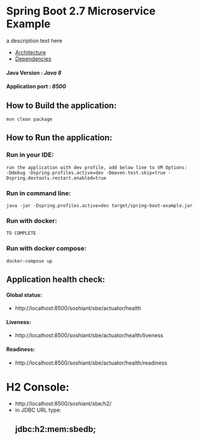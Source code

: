 

# Spring Boot 2.7 Microservice Example

a description text here


 - [Architecture](./ARCHITECTURE.md)
- [Dependencies](./DEPENDENCIES.md)

#### Java Version : ***Java 8***
#### Application port : ***8500***

## How to Build the application:

```
mvn clean package
```

## How to Run the application:


### Run in your IDE:

```
run the application with dev profile, add below line to VM Options:
-Ddebug -Dspring.profiles.active=dev -Dmaven.test.skip=true -Dspring.devtools.restart.enabled=true
```
### Run in command line:

```
java -jar -Dspring.profiles.active=dev target/spring-boot-example.jar
```

### Run with docker:

```
TO COMPLETE
```

### Run with docker compose:

```
docker-compose up
```

## Application health check:

#### Global status: 
- http://localhost:8500/soshiant/sbe/actuator/health

#### Liveness: 
- http://localhost:8500/soshiant/sbe/actuator/health/liveness

####  Readiness:
- http://localhost:8500/soshiant/sbe/actuator/health/readiness

#  H2 Console:
- http://localhost:8500/soshiant/sbe/h2/
- in JDBC URL type:  
    ## jdbc:h2:mem:sbedb; 
